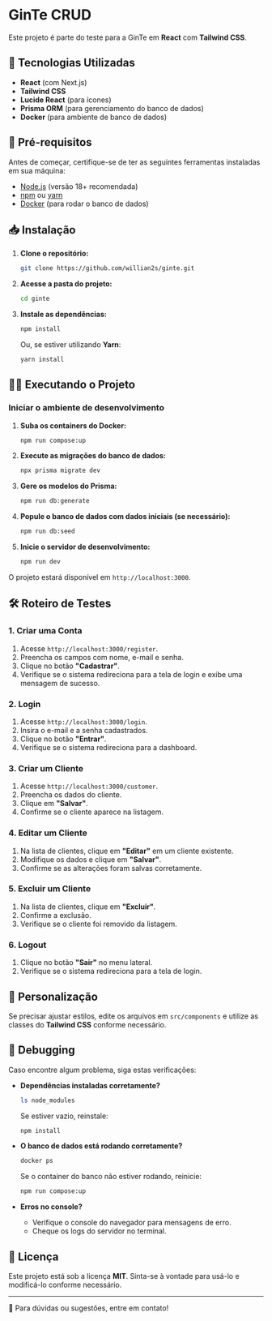 # GinTe CRUD

Este projeto é parte do teste para a GinTe em **React** com **Tailwind CSS**.

## 🚀 Tecnologias Utilizadas

- **React** (com Next.js)
- **Tailwind CSS**
- **Lucide React** (para ícones)
- **Prisma ORM** (para gerenciamento do banco de dados)
- **Docker** (para ambiente de banco de dados)

## 📛 Pré-requisitos

Antes de começar, certifique-se de ter as seguintes ferramentas instaladas em sua máquina:

- [Node.js](https://nodejs.org/) (versão 18+ recomendada)
- [npm](https://www.npmjs.com/) ou [yarn](https://yarnpkg.com/)
- [Docker](https://www.docker.com/) (para rodar o banco de dados)

## 📥 Instalação

1. **Clone o repositório:**

   ```sh
   git clone https://github.com/willian2s/ginte.git
   ```

2. **Acesse a pasta do projeto:**

   ```sh
   cd ginte
   ```

3. **Instale as dependências:**

   ```sh
   npm install
   ```
   Ou, se estiver utilizando **Yarn**:
   ```sh
   yarn install
   ```

## 🏃‍♂️ Executando o Projeto

### Iniciar o ambiente de desenvolvimento

1. **Suba os containers do Docker:**
   ```sh
   npm run compose:up
   ```

2. **Execute as migrações do banco de dados:**
   ```sh
   npx prisma migrate dev
   ```

3. **Gere os modelos do Prisma:**
   ```sh
   npm run db:generate
   ```

4. **Popule o banco de dados com dados iniciais (se necessário):**
   ```sh
   npm run db:seed
   ```

5. **Inicie o servidor de desenvolvimento:**
   ```sh
   npm run dev
   ```

O projeto estará disponível em `http://localhost:3000`.

## 🛠 Roteiro de Testes

### 1. Criar uma Conta
1. Acesse `http://localhost:3000/register`.
2. Preencha os campos com nome, e-mail e senha.
3. Clique no botão **"Cadastrar"**.
4. Verifique se o sistema redireciona para a tela de login e exibe uma mensagem de sucesso.

### 2. Login
1. Acesse `http://localhost:3000/login`.
2. Insira o e-mail e a senha cadastrados.
3. Clique no botão **"Entrar"**.
4. Verifique se o sistema redireciona para a dashboard.

### 3. Criar um Cliente
1. Acesse `http://localhost:3000/customer`.
2. Preencha os dados do cliente.
3. Clique em **"Salvar"**.
4. Confirme se o cliente aparece na listagem.

### 4. Editar um Cliente
1. Na lista de clientes, clique em **"Editar"** em um cliente existente.
2. Modifique os dados e clique em **"Salvar"**.
3. Confirme se as alterações foram salvas corretamente.

### 5. Excluir um Cliente
1. Na lista de clientes, clique em **"Excluir"**.
2. Confirme a exclusão.
3. Verifique se o cliente foi removido da listagem.

### 6. Logout
1. Clique no botão **"Sair"** no menu lateral.
2. Verifique se o sistema redireciona para a tela de login.

## 🎨 Personalização

Se precisar ajustar estilos, edite os arquivos em `src/components` e utilize as classes do **Tailwind CSS** conforme necessário.

## 🐞 Debugging

Caso encontre algum problema, siga estas verificações:

- **Dependências instaladas corretamente?**
  ```sh
  ls node_modules
  ```
  Se estiver vazio, reinstale:
  ```sh
  npm install
  ```

- **O banco de dados está rodando corretamente?**
  ```sh
  docker ps
  ```
  Se o container do banco não estiver rodando, reinicie:
  ```sh
  npm run compose:up
  ```

- **Erros no console?**
  - Verifique o console do navegador para mensagens de erro.
  - Cheque os logs do servidor no terminal.

## 📝 Licença

Este projeto está sob a licença **MIT**. Sinta-se à vontade para usá-lo e modificá-lo conforme necessário.

---

📧 Para dúvidas ou sugestões, entre em contato!


